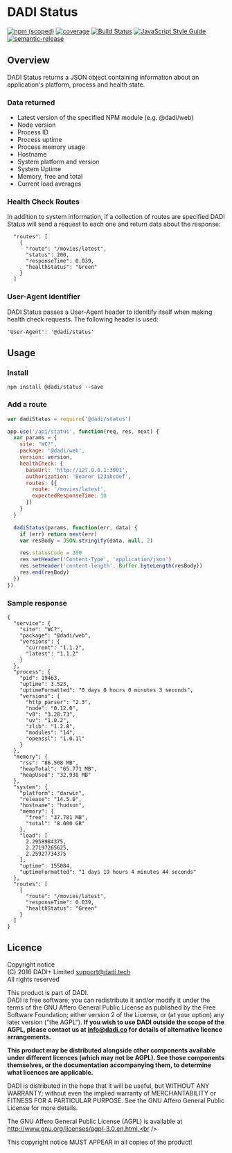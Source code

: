 # DADI Status

[![npm (scoped)](https://img.shields.io/npm/v/@dadi/status.svg?maxAge=10800&style=flat-square)](https://www.npmjs.com/package/@dadi/status)
[![coverage](https://img.shields.io/badge/coverage-100%25-brightgreen.svg?style=flat?style=flat-square)](https://github.com/dadi/status)
[![Build Status](https://travis-ci.org/dadi/status.svg?branch=master)](https://travis-ci.org/dadi/status)
[![JavaScript Style Guide](https://img.shields.io/badge/code%20style-standard-brightgreen.svg?style=flat-square)](http://standardjs.com/)
[![semantic-release](https://img.shields.io/badge/%20%20%F0%9F%93%A6%F0%9F%9A%80-semantic--release-e10079.svg?style=flat-square)](https://github.com/semantic-release/semantic-release)

## Overview

DADI Status returns a JSON object containing information about an application's platform, process and health state.

### Data returned

* Latest version of the specified NPM module (e.g. @dadi/web)
* Node version
* Process ID
* Process uptime
* Process memory usage
* Hostname
* System platform and version
* System Uptime
* Memory, free and total
* Current load averages

### Health Check Routes

In addition to system information, if a collection of routes are specified DADI Status will send a request to each
one and return data about the response:

```
  "routes": [
    {
      "route": "/movies/latest",
      "status": 200,
      "responseTime": 0.039,
      "healthStatus": "Green"
    }
  ]
```

### User-Agent identifier

DADI Status passes a User-Agent header to idenitify itself when making health check requests. The following header is used:

```
'User-Agent': '@dadi/status'
```

## Usage

### Install

```
npm install @dadi/status --save
```

### Add a route

```js
var dadiStatus = require('@dadi/status')

app.use('/api/status', function(req, res, next) {
  var params = {
    site: "WC?",
    package: '@dadi/web',
    version: version,
    healthCheck: {
      baseUrl: 'http://127.0.0.1:3001',
      authorization: 'Bearer 123abcdef',
      routes: [{
        route: '/movies/latest',
        expectedResponseTime: 10
      }]
    }
  }

  dadiStatus(params, function(err, data) {
    if (err) return next(err)
    var resBody = JSON.stringify(data, null, 2)

    res.statusCode = 200
    res.setHeader('Content-Type', 'application/json')
    res.setHeader('content-length', Buffer.byteLength(resBody))
    res.end(resBody)
  })
})
```

### Sample response

```
{
  "service": {
    "site": "WC?",
    "package": "@dadi/web",
    "versions": {
      "current": "1.1.2",
      "latest": "1.1.2"
    }
  },
  "process": {
    "pid": 19463,
    "uptime": 3.523,
    "uptimeFormatted": "0 days 0 hours 0 minutes 3 seconds",
    "versions": {
      "http_parser": "2.3",
      "node": "0.12.0",
      "v8": "3.28.73",
      "uv": "1.0.2",
      "zlib": "1.2.8",
      "modules": "14",
      "openssl": "1.0.1l"
    }
  },
  "memory": {
    "rss": "86.508 MB",
    "heapTotal": "65.771 MB",
    "heapUsed": "32.938 MB"
  },
  "system": {
    "platform": "darwin",
    "release": "14.5.0",
    "hostname": "hudson",
    "memory": {
      "free": "37.781 MB",
      "total": "8.000 GB"
    },
    "load": [
      2.2958984375,
      2.27197265625,
      2.25927734375
    ],
    "uptime": 155084,
    "uptimeFormatted": "1 days 19 hours 4 minutes 44 seconds"
  },
  "routes": [
    {
      "route": "/movies/latest",
      "responseTime": 0.039,
      "healthStatus": "Green"
    }
  ]
}
```

## Licence

Copyright notice<br />
(C) 2016 DADI+ Limited <support@dadi.tech><br />
All rights reserved

This product is part of DADI.<br />
DADI is free software; you can redistribute it and/or modify
it under the terms of the GNU Affero General Public License as
published by the Free Software Foundation; either version 2 of
the License, or (at your option) any later version ("the AGPL").
**If you wish to use DADI outside the scope of the AGPL, please
contact us at info@dadi.co for details of alternative licence
arrangements.**

**This product may be distributed alongside other components
available under different licences (which may not be AGPL). See
those components themselves, or the documentation accompanying
them, to determine what licences are applicable.**

DADI is distributed in the hope that it will be useful,
but WITHOUT ANY WARRANTY; without even the implied warranty of
MERCHANTABILITY or FITNESS FOR A PARTICULAR PURPOSE.  See the
GNU Affero General Public License for more details.

The GNU Affero General Public License (AGPL) is available at
http://www.gnu.org/licenses/agpl-3.0.en.html.<br />

This copyright notice MUST APPEAR in all copies of the product!
